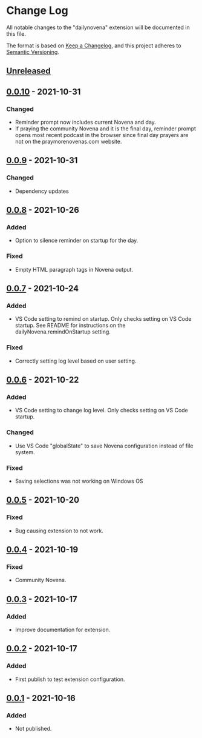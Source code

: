 # Change Log

All notable changes to the "dailynovena" extension will be documented in this file.

The format is based on [Keep a Changelog](https://keepachangelog.com/en/1.0.0/),
and this project adheres to [Semantic Versioning](https://semver.org/spec/v2.0.0.html).

## [Unreleased]

## [0.0.10] - 2021-10-31
### Changed
- Reminder prompt now includes current Novena and day.
- If praying the community Novena and it is the final day, reminder prompt opens most recent podcast in the browser since final day prayers are not on the praymorenovenas.com website.

## [0.0.9] - 2021-10-31
### Changed
- Dependency updates

## [0.0.8] - 2021-10-26
### Added
- Option to silence reminder on startup for the day.

### Fixed
- Empty HTML paragraph tags in Novena output.

## [0.0.7] - 2021-10-24
### Added
- VS Code setting to remind on startup. Only checks setting on VS Code startup. See README for instructions on the dailyNovena.remindOnStartup setting.

### Fixed
- Correctly setting log level based on user setting.

## [0.0.6] - 2021-10-22
### Added
- VS Code setting to change log level. Only checks setting on VS Code startup.

### Changed
- Use VS Code "globalState" to save Novena configuration instead of file system.

### Fixed
- Saving selections was not working on Windows OS

## [0.0.5] - 2021-10-20
### Fixed
- Bug causing extension to not work.

## [0.0.4] - 2021-10-19
### Fixed
- Community Novena.

## [0.0.3] - 2021-10-17
### Added
- Improve documentation for extension.

## [0.0.2] - 2021-10-17
### Added
- First publish to test extension configuration.

## [0.0.1] - 2021-10-16
### Added
- Not published.

[Unreleased]: https://github.com/joeyhage/daily-novena/compare/v0.0.10...HEAD
[0.0.10]: https://github.com/joeyhage/daily-novena/compare/v0.0.9...v0.0.10
[0.0.9]: https://github.com/joeyhage/daily-novena/compare/v0.0.8...v0.0.9
[0.0.8]: https://github.com/joeyhage/daily-novena/compare/v0.0.7...v0.0.8
[0.0.7]: https://github.com/joeyhage/daily-novena/compare/v0.0.6...v0.0.7
[0.0.6]: https://github.com/joeyhage/daily-novena/compare/v0.0.5...v0.0.6
[0.0.5]: https://github.com/joeyhage/daily-novena/compare/v0.0.4...v0.0.5
[0.0.4]: https://github.com/joeyhage/daily-novena/compare/v0.0.3...v0.0.4
[0.0.3]: https://github.com/joeyhage/daily-novena/compare/v0.0.2...v0.0.3
[0.0.2]: https://github.com/joeyhage/daily-novena/compare/v0.0.1...v0.0.2
[0.0.1]: https://github.com/joeyhage/daily-novena/releases/tag/v0.0.1
